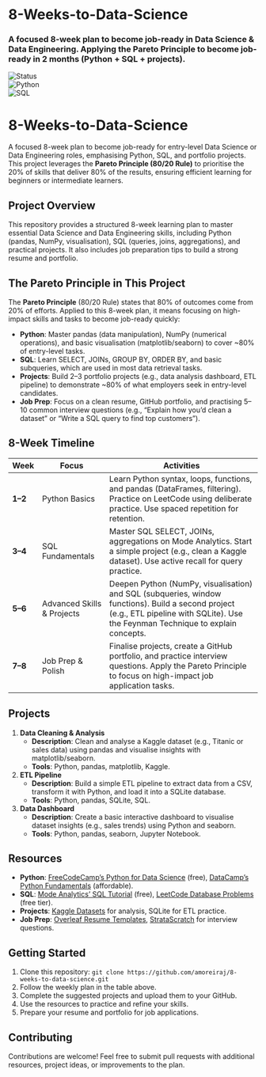 
# 8-Weeks-to-Data-Science  
### A focused 8-week plan to become job-ready in Data Science & Data Engineering. Applying the Pareto Principle to become job-ready in 2 months (Python + SQL + projects).

![Status](https://img.shields.io/badge/status-in_progress-yellow)  
![Python](https://img.shields.io/badge/python-3.13+-blue?logo=python)  
![SQL](https://img.shields.io/badge/sql-practice-green?logo=postgresql)  

# 8-Weeks-to-Data-Science

A focused 8-week plan to become job-ready for entry-level Data Science or Data Engineering roles, emphasising Python, SQL, and portfolio projects. This project leverages the **Pareto Principle (80/20 Rule)** to prioritise the 20% of skills that deliver 80% of the results, ensuring efficient learning for beginners or intermediate learners.

## Project Overview

This repository provides a structured 8-week learning plan to master essential Data Science and Data Engineering skills, including Python (pandas, NumPy, visualisation), SQL (queries, joins, aggregations), and practical projects. It also includes job preparation tips to build a strong resume and portfolio.

## The Pareto Principle in This Project

The **Pareto Principle** (80/20 Rule) states that 80% of outcomes come from 20% of efforts. Applied to this 8-week plan, it means focusing on high-impact skills and tasks to become job-ready quickly:
- **Python**: Master pandas (data manipulation), NumPy (numerical operations), and basic visualisation (matplotlib/seaborn) to cover ~80% of entry-level tasks.
- **SQL**: Learn SELECT, JOINs, GROUP BY, ORDER BY, and basic subqueries, which are used in most data retrieval tasks.
- **Projects**: Build 2–3 portfolio projects (e.g., data analysis dashboard, ETL pipeline) to demonstrate ~80% of what employers seek in entry-level candidates.
- **Job Prep**: Focus on a clean resume, GitHub portfolio, and practising 5–10 common interview questions (e.g., “Explain how you’d clean a dataset” or “Write a SQL query to find top customers”).

## 8-Week Timeline

| Week | Focus | Activities |
|------|-------|------------|
| **1–2** | Python Basics | Learn Python syntax, loops, functions, and pandas (DataFrames, filtering). Practice on LeetCode using deliberate practice. Use spaced repetition for retention. |
| **3–4** | SQL Fundamentals | Master SQL SELECT, JOINs, aggregations on Mode Analytics. Start a simple project (e.g., clean a Kaggle dataset). Use active recall for query practice. |
| **5–6** | Advanced Skills & Projects | Deepen Python (NumPy, visualisation) and SQL (subqueries, window functions). Build a second project (e.g., ETL pipeline with SQLite). Use the Feynman Technique to explain concepts. |
| **7–8** | Job Prep & Polish | Finalise projects, create a GitHub portfolio, and practice interview questions. Apply the Pareto Principle to focus on high-impact job application tasks. |

## Projects

1. **Data Cleaning & Analysis**  
   - **Description**: Clean and analyse a Kaggle dataset (e.g., Titanic or sales data) using pandas and visualise insights with matplotlib/seaborn.  
   - **Tools**: Python, pandas, matplotlib, Kaggle.  
2. **ETL Pipeline**  
   - **Description**: Build a simple ETL pipeline to extract data from a CSV, transform it with Python, and load it into a SQLite database.  
   - **Tools**: Python, pandas, SQLite, SQL.  
3. **Data Dashboard**  
   - **Description**: Create a basic interactive dashboard to visualise dataset insights (e.g., sales trends) using Python and seaborn.  
   - **Tools**: Python, pandas, seaborn, Jupyter Notebook.

## Resources

- **Python**: [FreeCodeCamp’s Python for Data Science](https://www.freecodecamp.org/learn/data-analysis-with-python/) (free), [DataCamp’s Python Fundamentals](https://www.datacamp.com/) (affordable).  
- **SQL**: [Mode Analytics’ SQL Tutorial](https://mode.com/sql-tutorial/) (free), [LeetCode Database Problems](https://leetcode.com/problemset/database/) (free tier).  
- **Projects**: [Kaggle Datasets](https://www.kaggle.com/datasets) for analysis, SQLite for ETL practice.  
- **Job Prep**: [Overleaf Resume Templates](https://www.overleaf.com/gallery/tagged/cv), [StrataScratch](https://www.stratascratch.com/) for interview questions.

## Getting Started

1. Clone this repository: `git clone https://github.com/amoreiraj/8-weeks-to-data-science.git`
2. Follow the weekly plan in the table above.
3. Complete the suggested projects and upload them to your GitHub.
4. Use the resources to practice and refine your skills.
5. Prepare your resume and portfolio for job applications.

## Contributing

Contributions are welcome! Feel free to submit pull requests with additional resources, project ideas, or improvements to the plan.

